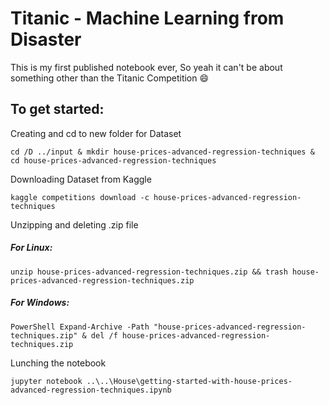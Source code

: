 # Titanic - Machine Learning from Disaster
This is my first published notebook ever, So yeah it can't be about something other than the Titanic Competition 😄

**<h2>To get started:</h2>**

Creating and cd to new folder for Dataset
```
cd /D ../input & mkdir house-prices-advanced-regression-techniques & cd house-prices-advanced-regression-techniques
```

Downloading Dataset from Kaggle
```
kaggle competitions download -c house-prices-advanced-regression-techniques
```

Unzipping and deleting .zip file
<h5>For Linux:</h5>

```
unzip house-prices-advanced-regression-techniques.zip && trash house-prices-advanced-regression-techniques.zip
```
<h5>For Windows:</h5>

```
PowerShell Expand-Archive -Path "house-prices-advanced-regression-techniques.zip" & del /f house-prices-advanced-regression-techniques.zip
```

Lunching the notebook
```
jupyter notebook ..\..\House\getting-started-with-house-prices-advanced-regression-techniques.ipynb
```
